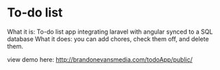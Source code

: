 <h1>To-do list</h1>

What it is: To-do list app integrating laravel with angular synced to a SQL database
What it does: you can add chores, check them off, and delete them.

view demo here: http://brandonevansmedia.com/todoApp/public/
